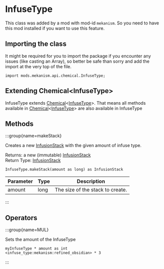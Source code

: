 # InfuseType

This class was added by a mod with mod-id `mekanism`. So you need to have this mod installed if you
want to use this feature.

## Importing the class

It might be required for you to import the package if you encounter any issues (like casting an
Array), so better be safe than sorry and add the import at the very top of the file.

```zenscript
import mods.mekanism.api.chemical.InfuseType;
```

## Extending Chemical&lt;InfuseType&gt;

InfuseType extends [Chemical](/mods/Mekanism/api/chemical/Chemical)&lt;[InfuseType](/mods/Mekanism/api/chemical/InfuseType)&gt;. That means all methods available
in [Chemical](/mods/Mekanism/api/chemical/Chemical)&lt;[InfuseType](/mods/Mekanism/api/chemical/InfuseType)&gt; are also available in InfuseType

## Methods

:::group{name=makeStack}

Creates a new [InfusionStack](/mods/Mekanism/api/chemical/InfusionStack) with the given amount of
infuse type.

Returns: a new (immutable) [InfusionStack](/mods/Mekanism/api/chemical/InfusionStack)  
Return Type: [InfusionStack](/mods/Mekanism/api/chemical/InfusionStack)

```zenscript
InfuseType.makeStack(amount as long) as InfusionStack
```

| Parameter | Type | Description |
|-----------|------|-------------|
| amount | long | The size of the stack to create. |

:::

## Operators

:::group{name=MUL}

Sets the amount of the InfuseType

```zenscript
myInfuseType * amount as int
<infuse_type:mekanism:refined_obsidian> * 3
```
:::
